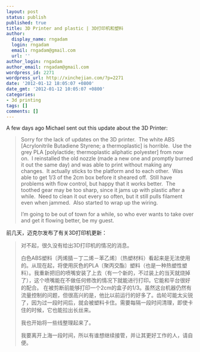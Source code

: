 ```yaml
---
layout: post
status: publish
published: true
title: 3D Printer and plastic | 3D打印机和塑料
author:
  display_name: rngadam
  login: rngadam
  email: rngadam@gmail.com
  url: ''
author_login: rngadam
author_email: rngadam@gmail.com
wordpress_id: 2271
wordpress_url: http://xinchejian.com/?p=2271
date: '2012-01-12 18:05:07 +0800'
date_gmt: '2012-01-12 10:05:07 +0800'
categories:
- 3d printing
tags: []
comments: []
---
```

<p><!--:en-->A few days ago Michael sent out this update about the 3D Printer:</p>
<blockquote><p>Sorry for the lack of updates on the 3D printer.&nbsp; The white ABS [Acrylonitrile Butadiene Styrene; a thermoplastic]&nbsp;is horrible.&nbsp; Use the grey PLA [polylactide; thermoplastic aliphatic polyester]&nbsp;from now on.&nbsp; I reinstalled the old nozzle (made a new one and promptly burned it out the same day) and was able to print without making any changes.&nbsp; It actually sticks to the platform and to each other.&nbsp; Was able to get 1/3 of the 2cm box before it sheared off.&nbsp; Still have problems with flow control, but happy that it works better.&nbsp; The toothed gear may be too sharp, since it jams up with plastic after a while.&nbsp; Need to clean it out every so often, but it still pulls filament even when jammed.&nbsp; Also started to wrap up the wiring.</p>
<p>I&rsquo;m going to be out of town for a while, so who ever wants to take over and get it flowing better, be my guest.</blockquote><!--:--><!--:zh-->前几天，迈克尔发布了有关3D打印机更新：</p>
<blockquote><p>
对不起，很久没有给出3D打印机的情况的消息。</p>
<p>白色ABS塑料〔丙烯腈－丁二烯－苯乙烯〕（热塑材料）看起来是无法使用的。从现在起，将使用灰色的PLA〔聚丙交酯〕塑料（也是一种热塑性塑料）。我重新把旧的喷嘴安装了上去（有一个新的，不过装上的当天就烧掉了），这个喷嘴能在不做任何修改的情况下就能进行打印。它能和平台很好的配合。&nbsp;在被剪断前能够打印一个2cm的盒子的1/3。虽然这台机器仍然有流量控制的问题，但很高兴的是，他比以前运行的好多了。齿轮可能太尖锐了，因为过一段时间后，就会被塑料卡住。需要每隔一段时间清理，即使卡住的时候，它也能拉出长丝来。</p>
<p>我也开始将一些线整理起来了。</p>
<p>我要离开上海一段时间，所以有谁想继续接管，并让其更好工作的人，请自便。<br />
</blockquote><!--:--></p>
